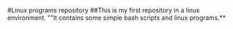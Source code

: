 #Linux programs repository
##This is my first repository in a linux environment.
""It contains some simple bash scripts and linux programs.**
